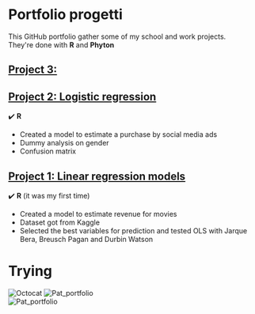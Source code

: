 # Portfolio progetti
This GitHub portfolio gather some of my school and work projects.  
They're done with **R** and **Phyton**  
  
## [Project 3:]()  
## [Project 2: Logistic regression](https://github.com/Monofascia/logistic)  
:heavy_check_mark: **R**  
* Created a model to estimate a purchase by social media ads  
* Dummy analysis on gender 
* Confusion matrix  
  
## [Project 1: Linear regression models](https://github.com/Monofascia/linear-regression)
:heavy_check_mark: **R** (it was my first time)   
* Created a model to estimate revenue for movies  
* Dataset got from Kaggle
* Selected the best variables for prediction and tested OLS with Jarque Bera, Breusch Pagan and Durbin Watson  
  




# Trying
![Octocat](https://github.githubassets.com/images/icons/emoji/octocat.png)
![Pat_portfolio](https://github.githubassets.com/images/icons/emoji/unicode/1f604.png)  
![Pat_portfolio](https://github.githubassets.com/images/icons/emoji/unicode/2714.png?v8)
